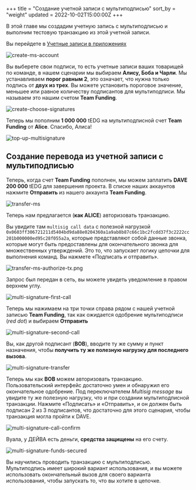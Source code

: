 +++
title = "Создание учетной записи с мультиподписью"
sort_by = "weight"
updated = 2022-10-02T15:00:00Z
+++

В этой главе мы создадим учетную запись с мультиподписью и выполним тестовую транзакцию из этой учетной записи.

Вы перейдете в [Учетные записи в приложениях](https://polkadot.js.org/apps/#/accounts)

![create-ms-account](../../.gitbook/assets/create-ms-account.png)

Вы выберете свои подписи, то есть учетные записи ваших товарищей по команде, в нашем сценарии мы выбираем **Алису, Боба и Чарли**. Мы устанавливаем **порог равным 2**, это означает, что нужна только подпись от **двух из трех**. Вы можете установить пороговое значение, меньшее или равное количеству подписантов для мультиподписи. Мы называем это нашим счетом **Team Funding**.

![create-choose-signatures](../../.gitbook/assets/create-choose-signatures.png)

Теперь мы пополним **1 000 000** tEDG на мультиподписной счет **Team Funding** от **Alice**. Спасибо, Алиса!

![top-up-multisignature](../../.gitbook/assets/create-top-up-ms.png)

## Создание перевода из учетной записи с мультиподписью

Теперь, когда счет **Team Funding** пополнен, мы можем заплатить **DAVE** **200 000** tEDG для завершения проекта. В списке наших аккаунтов нажмите **Отправить** из нашего аккаунта **Team Funding**.

![transfer-ms](../../.gitbook/assets/transfer-ms%20%281%29%20%281%29.png)

Теперь нам предлагается \(**как ALICE**\) авторизовать транзакцию.

Вы увидите там `multisig call data` с полезной нагрузкой `0x0603ff306721211d5404bd9da88e0204360a1a9ab8b87c66c1bc2fcdd37f3c2222cc201b000000ed95c28f055a2a`, которые представляют собой данные звонка, которые могут быть предоставлены для окончательного звонка для множественных утверждений. Это то, что запускает логику цепочки для выполнения команд. Вы нажмете «Подписать и отправить».

![transfer-ms-authorize-tx.png](../../.gitbook/assets/transfer-ms-authorize-tx.png)

Запрос был передан в сеть, вы можете увидеть уведомление в правом верхнем углу.

![multi-signature-first-call](../../.gitbook/assets/transfer-ms-first-call.png)

Теперь мы нажимаем на три точки справа рядом с нашей учетной записью **Team Funding**, так как ожидается одобрение мультиподписи \(_red dot_\) и выбираем **Отправить**

![multi-signature-second-call](../../.gitbook/assets/transfer-ms-second-call.png)

Вы, как другой подписант \(**BOB**\), вводите ту же сумму и пункт назначения, чтобы **получить ту же полезную нагрузку для последнего вызова**.

![multi-signature-transfer](../../.gitbook/assets/transfer-ms%20%281%29%20%281%29%20%281%29.png)

Теперь мы как **BOB** можем авторизовать транзакцию. Пользовательский интерфейс достаточно умен и обнаружил его окончательное одобрение. Под переключателем _Multisig message_ вы увидите ту же полезную нагрузку, что и при создании мультиподписной транзакции. Нажмите «Подписать» и «Отправить», и он должен быть подписан 2 из 3 подписантов, что достаточно для этого сценария, чтобы транзакция могла пройти к DAVE.

![multi-signature-call-confirm](../../.gitbook/assets/transfer-ms-second-call-confirm.png)

Вуала, у ДЕЙВА есть деньги, **средства защищены** на его счету.

![multi-signature-funds-secured](../../.gitbook/assets/funds-secured.png)

Вы научились проводить транзакцию с мультиподписью. Мультиподпись имеет широкий вариант использования, и вы можете использовать окончательный вызов для своего варианта использования, чтобы запускать то, что вы хотите в цепочке.
